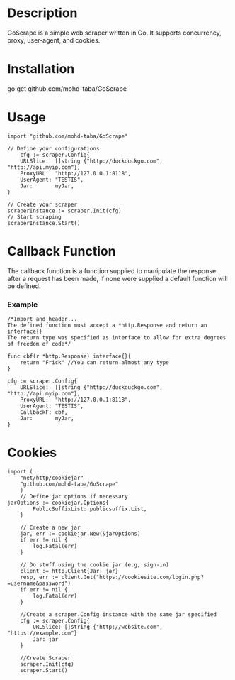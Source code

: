 # Description
GoScrape is a simple web scraper written in Go. It supports concurrency, proxy, user-agent, and cookies.

# Installation
go get github.com/mohd-taba/GoScrape

# Usage
```golang
import "github.com/mohd-taba/GoScrape"

// Define your configurations
	cfg := scraper.Config{
	URLSlice:  []string {"http://duckduckgo.com", "http://api.myip.com"},
	ProxyURL:  "http://127.0.0.1:8118",
	UserAgent: "TESTIS",
	Jar:       myJar,
}

// Create your scraper
scraperInstance := scraper.Init(cfg)
// Start scraping
scraperInstance.Start()
```

# Callback Function
The callback function is a function supplied to manipulate the response after a request has been made, if none were supplied a default function will be defined.

### Example

```golang
/*Import and header...
The defined function must accept a *http.Response and return an interface{}
The return type was specified as interface to allow for extra degrees of freedom of code*/

func cbf(r *http.Response) interface{}{
	return "Frick" //You can return almost any type
}

cfg := scraper.Config{
	URLSlice:  []string {"http://duckduckgo.com", "http://api.myip.com"},
	ProxyURL:  "http://127.0.0.1:8118",
	UserAgent: "TESTIS",
	CallbackF: cbf,
	Jar:       myJar,
}

```

# Cookies
```golang
import (
	"net/http/cookiejar"
	"github.com/mohd-taba/GoScrape"
	)
	// Define jar options if necessary
jarOptions := cookiejar.Options{
        PublicSuffixList: publicsuffix.List,
    }
	
	// Create a new jar
    jar, err := cookiejar.New(&jarOptions)
    if err != nil {
        log.Fatal(err)
    }
	
    // Do stuff using the cookie jar (e.g, sign-in)
    client := http.Client{Jar: jar}
    resp, err := client.Get("https://cookiesite.com/login.php?=username&password")
    if err != nil {
        log.Fatal(err)
    }
	
	//Create a scraper.Config instance with the same jar specified
	cfg := scraper.Config{
		URLSlice: []string {"http://website.com", "https://example.com"}
		Jar: jar
	}
	
	//Create Scraper
	scraper.Init(cfg)
	scraper.Start()
	